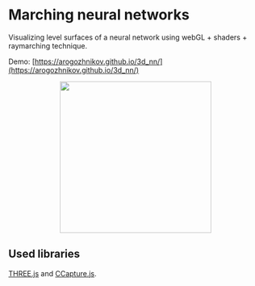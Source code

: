 # Marching neural networks

Visualizing level surfaces of a neural network using webGL + shaders + raymarching technique.

Demo: [https://arogozhnikov.github.io/3d_nn/](https://arogozhnikov.github.io/3d_nn/)

<center>
    <a href='https://arogozhnikov.github.io/3d_nn/' />
        <img src='https://raw.githubusercontent.com/arogozhnikov/3d_nn/master/images/neural_network_3d.gif' width='300' height='300' />
    </a>
</center>

## Used libraries

[THREE.js](https://github.com/mrdoob/three.js) and [CCapture.js](https://github.com/spite/ccapture.js).
